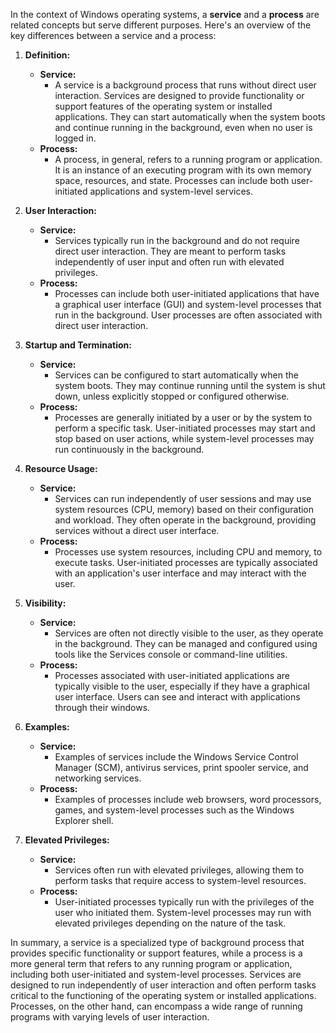 In the context of Windows operating systems, a **service** and a **process** are related concepts but serve different purposes. Here's an overview of the key differences between a service and a process:

1. **Definition:**
   - **Service:**
     - A service is a background process that runs without direct user interaction. Services are designed to provide functionality or support features of the operating system or installed applications. They can start automatically when the system boots and continue running in the background, even when no user is logged in.
   - **Process:**
     - A process, in general, refers to a running program or application. It is an instance of an executing program with its own memory space, resources, and state. Processes can include both user-initiated applications and system-level services.

2. **User Interaction:**
   - **Service:**
     - Services typically run in the background and do not require direct user interaction. They are meant to perform tasks independently of user input and often run with elevated privileges.
   - **Process:**
     - Processes can include both user-initiated applications that have a graphical user interface (GUI) and system-level processes that run in the background. User processes are often associated with direct user interaction.

3. **Startup and Termination:**
   - **Service:**
     - Services can be configured to start automatically when the system boots. They may continue running until the system is shut down, unless explicitly stopped or configured otherwise.
   - **Process:**
     - Processes are generally initiated by a user or by the system to perform a specific task. User-initiated processes may start and stop based on user actions, while system-level processes may run continuously in the background.

4. **Resource Usage:**
   - **Service:**
     - Services can run independently of user sessions and may use system resources (CPU, memory) based on their configuration and workload. They often operate in the background, providing services without a direct user interface.
   - **Process:**
     - Processes use system resources, including CPU and memory, to execute tasks. User-initiated processes are typically associated with an application's user interface and may interact with the user.

5. **Visibility:**
   - **Service:**
     - Services are often not directly visible to the user, as they operate in the background. They can be managed and configured using tools like the Services console or command-line utilities.
   - **Process:**
     - Processes associated with user-initiated applications are typically visible to the user, especially if they have a graphical user interface. Users can see and interact with applications through their windows.

6. **Examples:**
   - **Service:**
     - Examples of services include the Windows Service Control Manager (SCM), antivirus services, print spooler service, and networking services.
   - **Process:**
     - Examples of processes include web browsers, word processors, games, and system-level processes such as the Windows Explorer shell.

7. **Elevated Privileges:**
   - **Service:**
     - Services often run with elevated privileges, allowing them to perform tasks that require access to system-level resources.
   - **Process:**
     - User-initiated processes typically run with the privileges of the user who initiated them. System-level processes may run with elevated privileges depending on the nature of the task.

In summary, a service is a specialized type of background process that provides specific functionality or support features, while a process is a more general term that refers to any running program or application, including both user-initiated and system-level processes. Services are designed to run independently of user interaction and often perform tasks critical to the functioning of the operating system or installed applications. Processes, on the other hand, can encompass a wide range of running programs with varying levels of user interaction.
